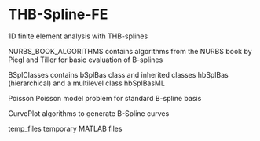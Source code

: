 # THB-Spline-FE
1D finite element analysis with THB-splines

NURBS_BOOK_ALGORITHMS
contains algorithms from the NURBS book by Piegl and Tiller for basic evaluation of B-splines

BSplClasses
contains bSplBas class and inherited classes hbSplBas (hierarchical) and a multilevel class hbSplBasML

Poisson
Poisson model problem for standard B-spline basis

CurvePlot
algorithms to generate B-Spline curves

temp_files
temporary MATLAB files 
